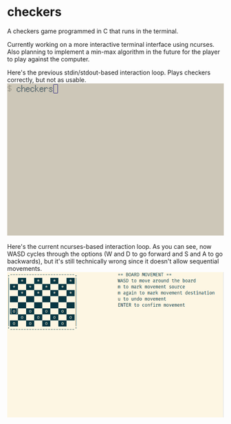# checkers
A checkers game programmed in C that runs in the terminal.

Currently working on a more interactive terminal interface using ncurses.
Also planning to implement a min-max algorithm in the future for the player to play against the computer.

Here's the previous stdin/stdout-based interaction loop.
Plays checkers correctly, but not as usable.
![gif](./checkers-demo.gif)

Here's the current ncurses-based interaction loop.
As you can see, now WASD cycles through the options (W and D to go forward and S and A to go backwards),
but it's still technically wrong since it doesn't allow sequential movements.
![gif](./new-checkers-demo.gif)

